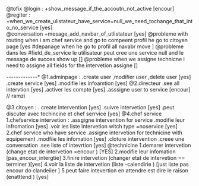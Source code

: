 @tofix 
 @login :
 +show_message_if_the_accoutn_not_active [encour]
 @regiter :
 +when_we_create_ulistateur_have_service=null_we_need_tochange_that_into_no_service [yes]  
@conversation
  +mesage_add_navbar_of_utlistateur [yes]
@probleme with routing when i am chef service and go to compeent profil he go to citoyen page [yes #depanage when he go to profil all navabr move ]
@probleme dans les #field_de_service le utilisateur peut cree une service null and le message de succes show up [] 
@probleme when we assigne technicne i need to assigne all fields for the intervetion assigne []



-*-*-*-*-*-*-*-*-*-*-*-*-*
@1.adminpage :
 .create user ,modifier user ,delete user [yes]
 .create service [yes]
 .modifie les infoamtion [yes] 
@2.directeur 
.see all intervtion [yes] 
.activer les compte [yes]
.asssigne user to service [encour] // ramzi

@3.citoyen :
 . create intervention [yes]
 .suivre intervetion [yes]
 .peut discuter avec techincine et chef serrvice  [yes]
@4.chef service 
 1.chefservice intervetion :
  .assgigne intervention for service 
  .modifie leur infromation [yes]
  .voir les liste intervetion witch type =noservice [yes]
 2.chef service who have service 
   .assigne intervetion for technicine with equipement 
   .modfiie les infomation [yes]
   .cloture intervention 
   .creee une conversation 
   .see liste of intevrtion [yes]
@technicine 
 1.demarer intervetion (change etat de intervetion =encour ) [YES]
 2.modifie leur infomation  [pas_encour_intergtie]
 3.finire intervetion (changer etat de intervetion == terminer )[yes]
 4.voir la liste de intervetion (liste -calendirie ) [just liste pas encour do clandeiier ]
 5.peut faire intevertion en attendre est dire le raison (enatttend ) [yes]
 
